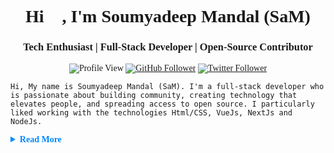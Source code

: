 <div style="font-family:Poppins, Montserrat;">
<h1 style="text-align:center"">Hi 👋, I'm Soumyadeep Mandal (SaM)</h1>
<h3 style="text-align:center">Tech Enthusiast | Full-Stack Developer | Open-Source Contributor</h3>

<div style="text-align:center"">

![Profile View](https://komarev.com/ghpvc/?username=imsampro&style=for-the-badge)
[![GitHub Follower](https://img.shields.io/github/followers/imsampro?logo=github&label=follow%20%40imsampro&style=for-the-badge)](https://github.com/imsampro)
[![Twitter Follower](https://img.shields.io/twitter/follow/imsampro?logo=twitter&style=for-the-badge)](https://twitter.com/imsampro)

</div>

```
Hi, My name is Soumyadeep Mandal (SaM). I'm a full-stack developer who is passionate about building community, creating technology that elevates people, and spreading access to open source. I particularly liked working with the technologies Html/CSS, VueJs, NextJs and NodeJs.

```

<details>
<summary style="font-size:1em; font-weight:bold; color:#0088FF">
    Read More
</summary>

```
I love to contribute to Open Source projects as it motivates me to pay a lot more attention to software design, testing, and documentation. I like to explore new technologies and love to work with them.

I think that every technology has its own strengths and can be used in unique ways, so I like to combine all of my knowledge and abilities to create something new and innovative.
```

</details>